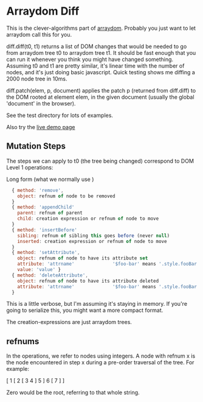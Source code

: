 
Arraydom Diff
=============

This is the clever-algorithms part of [arraydom](https://github.com/sandhawke/arraydom).   Probably you just want to let arraydom call this for you.

diff.diff(t0, t1) returns a list of DOM changes that would be needed to go from arraydom tree t0 to arraydom tree t1.   It should be fast enough that you can run it whenever you think you might have changed something.  Assuming t0 and t1 are pretty similar, it's linear time with the number of nodes, and it's just doing basic javascript.   Quick testing shows me diffing a 2000 node tree in 10ms.

diff.patch(elem, p, document) applies the patch p (returned from diff.diff) to the DOM rooted at element elem, in the given document (usually the global 'document' in the browser). 

See the test directory for lots of examples.

Also try the [live demo page](https://rawgit.com/sandhawke/arraydom-diff/master/browser-test/page.html)

Mutation Steps
--------------

The steps we can apply to t0 (the tree being changed) correspond to
DOM Level 1 operations:

Long form (what we normally use )

```js
  { method: 'remove',     
    object: refnum of node to be removed
  }
  { method: 'appendChild'
    parent: refnum of parent
    child: creation expression or refnum of node to move
  }
  { method: 'insertBefore'
    sibling: refnum of sibling this goes before (never null)
    inserted: creation expression or refnum of node to move
  }
  { method: 'setAttribute',
    object: refnum of node to have its attribute set
    attribute: 'attrname'              '$foo-bar' means '.style.fooBar'
    value: 'value' }
  { method: 'deleteAttribute',
    object: refnum of node to have its attribute deleted
    attribute: 'attrname'              '$foo-bar' means '.style.fooBar'
  }
```

This is a little verbose, but I'm assuming it's staying in memory.  If
you're going to serialize this, you might want a more compact format.

The creation-expressions are just arraydom trees.

refnums
-------

In the operations, we refer to nodes using integers.  A node with
refnum x is the node encountered in step x during a pre-order
traversal of the tree.  For example:

[ 1 [ 2 [ 3 4 ] 5 ] 6 [ 7 ] ]

Zero would be the root, referring to that whole string.

